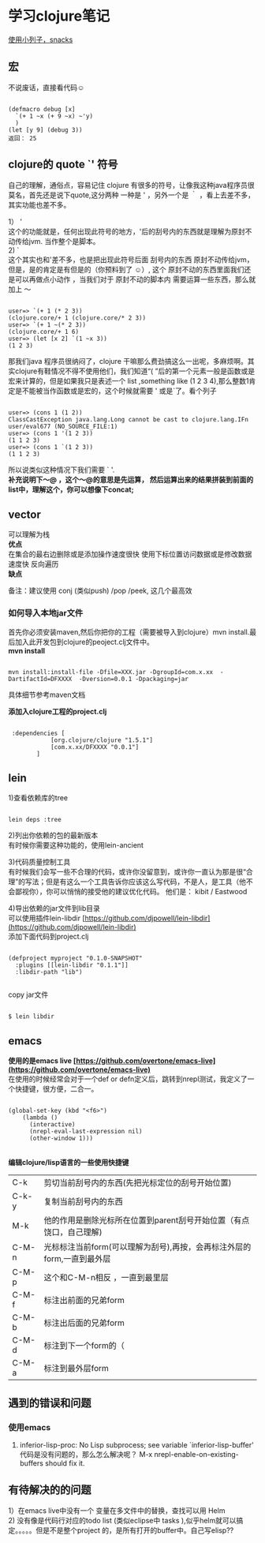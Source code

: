 # 学习clojure笔记 #


[使用小列子，snacks](https://github.com/malakaw/my_clojure_study/blob/master/snacks.md)

## 宏 ##
不说废话，直接看代码☺
<pre><code>
(defmacro debug [x]
  `(+ 1 ~x (+ 9 ~x) ~'y)
  )
(let [y 9] (debug 3))
返回： 25
</code></pre>

## clojure的 quote  `' 符号 ##
自己的理解，通俗点，容易记住
clojure 有很多的符号，让像我这种java程序员很莫名，首先还是说下quote,这分两种
一种是  ' ，另外一个是 ｀ ，看上去差不多，其实功能也差不多。

1） ' <br/>
这个的功能就是，任何出现此符号的地方，'后的刮号内的东西就是理解为原封不动传给jvm. 当作整个是脚本。
<br/>
2)  `<br/>
这个其实也和'差不多，也是把出现此符号后面 刮号内的东西 原封不动传给jvm，但是，是的肯定是有但是的（你预料到了 ☺）, 这个 原封不动的东西里面我们还是可以再做点小动作 ，当我们对于 原封不动的脚本内 需要运算一些东西，那么就加上 ～<br/>
<pre><code>
user=> `(+ 1 (* 2 3))
(clojure.core/+ 1 (clojure.core/* 2 3))
user=> `(+ 1 ~(* 2 3))
(clojure.core/+ 1 6)
user=> (let [x 2] `(1 ~x 3))
(1 2 3)
</code></pre>



那我们java 程序员很纳闷了，clojure  干嘛那么费劲搞这么一出呢，多麻烦啊。其实clojure有鞋情况不得不使用他们，我们知道“( ”后的第一个元素一般是函数或是宏来计算的，但是如果我只是表述一个 list ,something like (1 2 3 4),那么整数1肯定是不能被当作函数或是宏的，这个时候就需要 ' 或是`了。看个列子
<pre><code>
user=> (cons 1 (1 2))
ClassCastException java.lang.Long cannot be cast to clojure.lang.IFn  user/eval677 (NO_SOURCE_FILE:1)
user=> (cons 1 '(1 2 3))
(1 1 2 3)
user=> (cons 1 `(1 2 3))
(1 1 2 3)
</code></pre>

所以说类似这种情况下我们需要 ` '.
<br/>
<b>补充说明下～@ ，这个～@的意思是先运算， 然后运算出来的结果拼装到前面的 list中，理解这个，你可以想像下concat;</b>


## vector  ##
可以理解为栈<br/>
<b> 优点</b><br/>
在集合的最右边删除或是添加操作速度很快
使用下标位置访问数据或是修改数据速度快
反向遍历
<br/>
<b> 缺点</b><br/>

备注：建议使用 conj (类似push) /pop /peek, 这几个最高效



### 如何导入本地jar文件 ###
首先你必须安装maven,然后你把你的工程（需要被导入到clojure）mvn install.最后加入此开发包到clojure的peoject.clj文件中。
<br/>**mvn install**
<pre><code>
mvn install:install-file -Dfile=XXX.jar -DgroupId=com.x.xx  -DartifactId=DFXXXX  -Dversion=0.0.1 -Dpackaging=jar
</code></pre>
具体细节参考maven文档<br/>

**添加入clojure工程的project.clj**
<pre><code>
 :dependencies [
			[org.clojure/clojure "1.5.1"]
			[com.x.xx/DFXXXX "0.0.1"]
		]
</code></pre>



## lein  ##
1)查看依赖库的tree
<pre><code>
lein deps :tree
</code></pre>

2)列出你依赖的包的最新版本<br/>
有时候你需要这种功能的，使用lein-ancient<br/>

3)代码质量控制工具 <br/>
有时候我们会写一些不合理的代码，或许你没留意到，或许你一直认为那是很“合理”的写法；但是有这么一个工具告诉你应该这么写代码，不是人，是工具（他不会鄙视你），你可以悄悄的接受他的建议优化代码。 他们是： kibit / Eastwood
<br/>

4)导出依赖的jar文件到lib目录
<br/>可以使用插件lein-libdir
[https://github.com/djpowell/lein-libdir](https://github.com/djpowell/lein-libdir)
<br/>添加下面代码到project.clj
<pre><code>
(defproject myproject "0.1.0-SNAPSHOT"
  :plugins [[lein-libdir "0.1.1"]]
  :libdir-path "lib")

</code></pre>
copy jar文件
<pre><code>
$ lein libdir
</code></pre>

## emacs  ##
<b>使用的是emacs live [https://github.com/overtone/emacs-live](https://github.com/overtone/emacs-live)</b><br/>
在使用的时候经常会对于一个def or defn定义后，跳转到nrepl测试，我定义了一个快捷键，很方便，二合一。
<pre><code>
(global-set-key (kbd "&lt;f6&gt;")
    (lambda ()
      (interactive)
      (nrepl-eval-last-expression nil)
      (other-window 1)))
</code></pre>

<br/>
<b>编辑clojure/lisp语言的一些使用快捷键</b>
<table>
<tr>
<td>C-k</td><td>剪切当前刮号内的东西(先把光标定位的刮号开始位置)</td>
</tr>
<tr>
<td>C-k-y</td><td>复制当前刮号内的东西</td>
</tr>

<tr>
<td>M-k</td><td>他的作用是删除光标所在位置到parent刮号开始位置（有点饶口，自己理解)</td>
</tr>
<tr>
<td>C-M-n</td><td>光标标注当前form(可以理解为刮号),再按，会再标注外层的form,一直到最外层</td>
</tr>

<tr>
<td>C-M-p</td><td>这个和C-M-n相反 ，一直到最里层</td>
</tr>
<tr>
<td>C-M-f</td><td>标注出前面的兄弟form</td>
</tr>
<tr>
<td>C-M-b</td><td>标注出后面的兄弟form</td>
</tr>
<tr>
<td>C-M-d</td><td>标注到下一个form的（</td>
</tr>
<tr>
<td>C-M-a</td><td>标注到最外层form</td>
</tr>

</table>

## 遇到的错误和问题 ##
### 使用emacs ###
1) inferior-lisp-proc: No Lisp subprocess; see variable `inferior-lisp-buffer'
代码是没有问题的，那么怎么解决呢？
M-x nrepl-enable-on-existing-buffers should fix it.


## 有待解决的的问题 ##
1）在emacs live中没有一个 变量在多文件中的替换，查找可以用 Helm<br/>
2) 没有像是代码行对应的todo list (类似eclipse中  tasks ),似乎helm就可以搞定。。。。。但是不是整个project 的，是所有打开的buffer中。自己写elisp??
